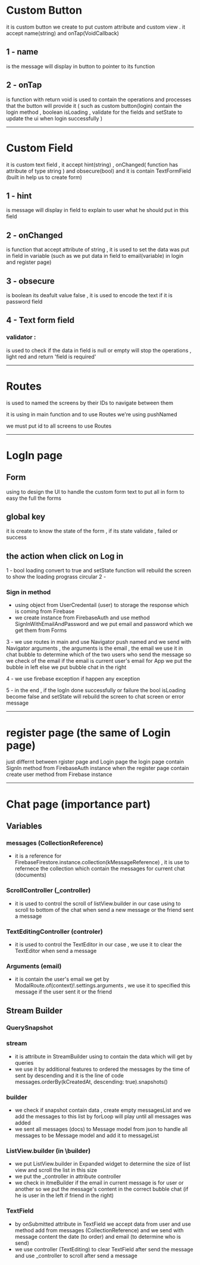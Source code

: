 # Custom Button
it is custom button we create to put custom attribute and custom view . it accept name(string) and onTap(VoidCallback) 
## 1 - name
 is the message will display in button to pointer to its function

## 2 - onTap
 is function with return void is used to contain the operations and processes that the button will provide it ( such as custom button(login) contain the login method , boolean isLoading , validate for the fields and setState to update the ui when login successfully )   

-----------------------------

# Custom Field
it is custom text field , it accept hint(string) , onChanged( function has attribute of type string ) and obsecure(bool) and it is contain TextFormField (built in help us to create form)

## 1 - hint 
is message will display in field to explain to user what he should put in this field

## 2 - onChanged 
is function that accept attribute of string , it is used to set the data was put in field in variable (such as we put data in field to email(variable) in login and register page)

## 3 - obsecure 
is boolean its deafult value false , it is used to encode the text if it is password field

## 4 - Text form field

### validator :
is used to check if the data in field is null or empty will stop the operations , light red and return 'field is required' 

-------------

# Routes 
is used to named the screens by their IDs to navigate between them 

it is using in main function and to use Routes we're using pushNamed

we must put id to all screens to use Routes


-----------



# LogIn page

## Form
using to design the UI to handle the custom form text to put all in form to easy the full the forms

## global key
it is create to know the state of the form , if its state validate , failed or success

## the action when click on Log in
1 - bool loading convert to true and setState function will rebuild the screen to show the loading prograss circular
2 -
### Sign in method 
- using object from UserCredentail (user) to storage the response which is coming from Firebase 
- we create instance from FirebaseAuth and use method SignInWithEmailAndPassword and we put email and password which we get them from Forms 

3 - we use routes in main and use Navigator push named and we send with Navigator arguments , the arguments is the email , the email we use it in chat bubble to determine which of the two users who send the message so we check of the email if the email is current user's email for App we put the bubble in left else we put bubble chat in the right 

4 - we use firebase exception if happen any exception

5 - in the end , if the logIn done successfully or failure the bool isLoading become false and setState will rebuild the screen to chat screen or error message 

------------


# register page (the same of Login page)
just differnt between rgister page and Login page 
the login page contain SignIn method from FirebaseAuth instance 
when the register page contain create user method from Firebase instance




-----------------------------





# Chat page (importance part)


## Variables

### messages (CollectionReference)

- it is a reference for FirebaseFirestore.instance.collection(kMessageReference) , it is use to refernece the collection which contain the messages for current chat (documents)


### ScrollController (_controller)

- it is used to control the scroll of listView.builder in our case using to scroll to bottom of the chat when send a new message or the friend sent a message 

### TextEditingController (controler)

- it is used to control the TextEditor in our case , we use it to clear the TextEditor when send a message

### Arguments (email) 

- it is contain the user's email we get by ModalRoute.of(context)!.settings.arguments , we use it to specified this message if the user sent it or the friend




## Stream Builder


### QuerySnapshot


### stream 

- it is attribute in StreamBuilder using to contain the data which will get by queries
- we use it by additional features to ordered the messages by the time of sent by descending 
and it is the line of code messages.orderBy(kCreatedAt, descending: true).snapshots()


### builder

- we check if snapshot contain data , create empty messagesList and we add the messages to this list by forLoop will play until all messages was added 
- we sent all messages (docs) to Message model from json to handle all messages to be Message model and add it to messageList 


### ListView.builder (in \builder) 

- we put ListView.builder in Expanded widget to determine the size of list view and scroll the list in this size
- we put the _controller in attribute controller 
- we check in itmeBuilder if the email in current message is for user or another so we put the message's content in the correct bubble chat (if he is user in the left  if friend in the right)


### TextField

- by onSubmitted attribute in TextField we accept data from user and use method add from messages (CollectionReference) and we send with message content the date (to order) and email (to determine who is send)
- we use controller (TextEditing) to clear TextField after send the message and use _controller to scroll after send a message